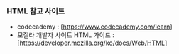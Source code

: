 ### HTML 참고 사이트
- codecademy : [https://www.codecademy.com/learn]
- 모질라 개발자 사이트 HTML 가이드 : [https://developer.mozilla.org/ko/docs/Web/HTML]
